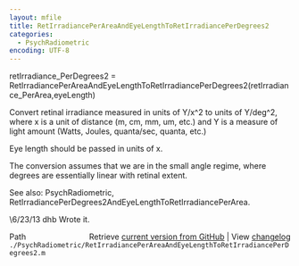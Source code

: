 ```yaml
---
layout: mfile
title: RetIrradiancePerAreaAndEyeLengthToRetIrradiancePerDegrees2
categories:
  - PsychRadiometric
encoding: UTF-8
---
```


retIrradiance\_PerDegrees2 = RetIrradiancePerAreaAndEyeLengthToRetIrradiancePerDegrees2(retIrradiance\_PerArea,eyeLength)

Convert retinal irradiance measured in units of Y/x^2 to units of
Y/deg^2, where x is a unit of distance (m, cm, mm, um, etc.) and
Y is a measure of light amount (Watts, Joules, quanta/sec, quanta, etc.)

Eye length should be passed in units of x.

The conversion assumes that we are in the small angle regime, where
degrees are essentially linear with retinal extent.

See also: PsychRadiometric, RetIrradiancePerDegrees2AndEyeLengthToRetIrradiancePerArea.

\6/23/13  dhb  Wrote it.


<div class="code_header" style="text-align:right;">
  <span style="float:left;">Path&nbsp;&nbsp;</span> <span class="counter">Retrieve <a href=
  "https://raw.github.com/Psychtoolbox-3/Psychtoolbox-3/beta/./PsychRadiometric/RetIrradiancePerAreaAndEyeLengthToRetIrradiancePerDegrees2.m">current version from GitHub</a> | View <a href=
  "https://github.com/Psychtoolbox-3/Psychtoolbox-3/commits/beta/./PsychRadiometric/RetIrradiancePerAreaAndEyeLengthToRetIrradiancePerDegrees2.m">changelog</a></span>
</div>
<div class="code">
  <code>./PsychRadiometric/RetIrradiancePerAreaAndEyeLengthToRetIrradiancePerDegrees2.m</code>
</div>
